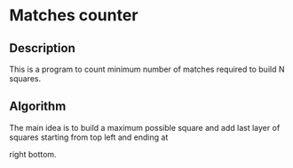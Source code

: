 # Matches counter

## Description

This is a program to count minimum number of matches required to build N squares.

## Algorithm

The main idea is to build a maximum possible square and add last layer of squares starting from top left and ending at

right bottom.